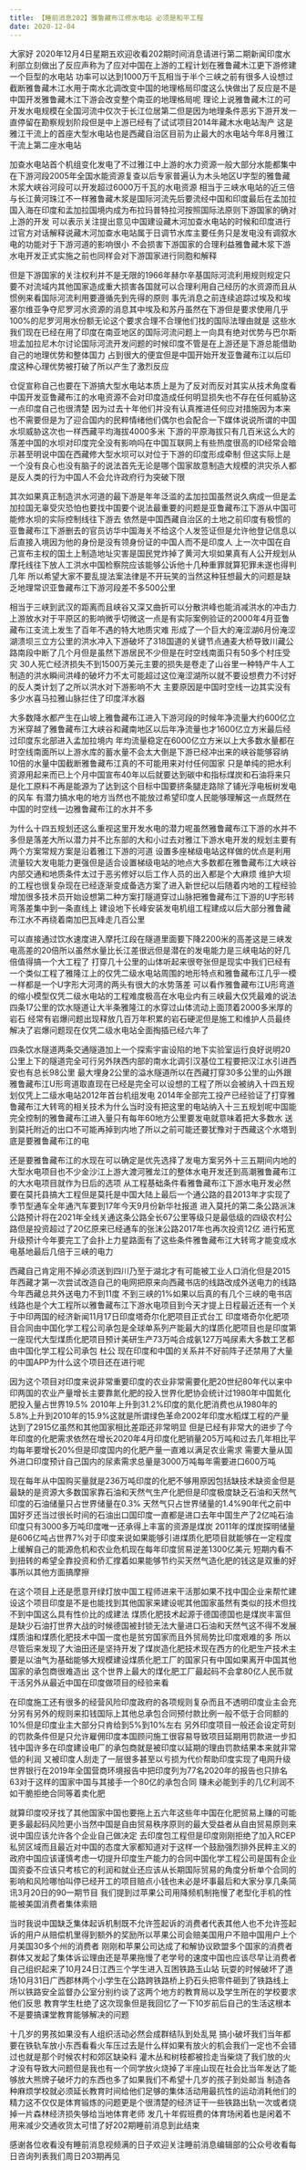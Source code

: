 ```yaml
---
title: 【睡前消息202】雅鲁藏布江修水电站 必须是和平工程
date: 2020-12-04
---
```


大家好 2020年12月4日星期五欢迎收看202期时间消息请进行第二期新闻印度水利部立刻做出了反应声称为了应对中国在上游的工程计划在雅鲁藏木江更下游修建一个巨型的水电站
功率可以达到1000万千瓦相当于半个三峡之前有很多人设想过截断雅鲁藏木江水用于南水北调改变中国的地理格局印度这么快做出了反应是不是中国开发雅鲁藏木江下游会改变整个南亚的地理格局呢
理论上说雅鲁藏木江的可开发水电规模在全国河流中仅次于长江位居第二但是因为地理条件恶劣下游开发一直停留在勘察规划阶段但是中上游已经有了试试项目2014年藏木水电站淘产
这是雅江干流上的首座大型水电站也是西藏自治区目前为止最大的水电站今年8月雅江干流上第二座水电站

加查水电站首个机组变化发电了不过雅江中上游的水力资源一般大部分水能都集中在下游河段2005年全国水能资源复查以后专家普遍认为木头地区U字型的雅鲁藏木浆大峡谷河段可以开发超过6000万千瓦的水电资源
相当于三峡水电站的近三倍与长江黄河珠江不一样雅鲁藏木浆是国际河流先后要流经中国和印度最后在孟加拉国入海在印度和孟加拉国境内成为布拉玛普特拉河按照国际法原则下游国家的确对上游的开发
可以表示关注提出意见中国建设藏木河加查水电站的时候和印度进行过官方对话解释说藏木河加查水电站属于日调节水库主要任务只是发电没有调叙水电的功能对于下游河道的影响很小
不会损害下游国家的合理利益雅鲁藏木浆下游水电开发正式实施之前也同样会对下游国家进行同胞和解释

但是下游国家的关注权利并不是无限的1966年赫尔辛基国际河流利用规则规定只要不对流域内其他国家造成重大损害各国就可以合理利用自己经历的水资源而且从惯例来看国际河流利用要遵循先到先得的原则
事先消息之前连续追踪过埃及和埃塞尔维亚争夺尼罗河水资源的消息其中埃及和苏丹虽然在下游但是要求使用几乎100%的尼罗河用水份额无论这个要求合理不合理他们找的国际法理由就是
这些水我们现在已经在用了印度在南亚地区的国际河流问题上一向具有绝对优势与巴尔斯坦孟加拉尼木尔讨论国际河流开发问题的时候印度不管是在上游还是下游总能借助自己的地理优势和整体国力
占到很大的便宜但是中国开始开发亚鲁藏布江以后印度这种心理优势被打破了所以产生了激烈反应

仓促宣称自己也要在下游搞大型水电站本质上是为了反对而反对其实从技术角度看中国开发亚鲁藏布江的水电资源不会对印度造成任何明显损失也不存在任何威胁这一点印度自己也很清楚
因为过去十年他们并没有认真推进任何应对措施因为本来也不需要但是为了迎合国内的民粹情绪他们偶尔也会配合一下媒体说说所谓的中国水坝威胁这次也一样西藏平均海拔4000多米
下游的平原海拔只有几百米这么大的落差中国的水坝对印度完全没有影响吗在中国互联网上有些热度很高的ID经常会暗示甚至明说中国在西藏修大型水坝可以对位于下游的印度形成牵制
但这实际上是一个没有良心也没有脑子的说法首先无论是哪个国家故意制造大规模的洪灾杀人都是反人类的行为中国人不会允许政府行为突破下限

其次如果真正制造洪水河道的最下游是年年泛滥的孟加拉国虽然说久病成一但是孟加拉国无辜受灾恐怕也要找中国要个说法最重要的问题是亚鲁藏布江下游从中国可能修水坝的实际控制线往下游去
依然是中国西藏自治区的土地之前印度有极惯的亚鲁藏布江下游删去的官员访华中国海关不给这个人发签证但是允许他登记信息以后直接入境因为他的身份是没有领身份证的中国人而不是印度人
上一次中国在自己宣布主权的国土上制造地址灾害是国民党炸掉了黄河大坝如果真有人公开规划从摩托线往下放人工洪水中国检察院应该能够公诉他十几种重罪就算犯罪未遂也得判几年
所以希望大家不要乱提法案法律是不开玩笑的当然这种狂想最大的问题是缺乏地理常识亚鲁藏布江下游河段差不多500公里

相当于三峡到武汉的距离而且峡谷又深又曲折可以分散洪峰也能消减洪水的冲击力上游放水对于平原区的影响微乎切微这一点是有实际案例验证的2000年4月亚鲁藏布江支流上发生了百年不遇的特大地质灾难
形成了一个巨大的淹涩湖6月份淹涩湖溃坝三立方公里的洪水冲入下游破坏了318国道的关键节点通麦大桥导致川藏公路南段中断了几个月但是虽然下游居民不少但是在时空线南面只有50多个村庄受灾
30人死亡经济损失不到1500万美元主要的损失是卷走了山谷里一种特产牛人工制造的洪水瞬间洪峰的破坏力不太可能超过这位淹涩湖所以就不要设想费力不讨好的反人类计划了之所以洪水对下游影响不大
主要原因是中国时空线一边其实没有多少水喜马拉雅山脉拦住了印度洋水器

大多数降水都产生在山坡上雅鲁藏布江进入下游河段的时候年净流量大约600亿立方米穿越了雅鲁藏布江大峡谷和藏南地区以后年净流量也才1600亿立方米最后经过印度东北部进入孟加拉境内
年均流量稳定在6000亿立方米以上大多数水量都在时空线南面所以上游水库的蓄水量不会太大倒是下游已经冲出来的峡谷能够容纳10倍的水量中国截断雅鲁藏布江真的不可能用来对付任何国家
只是单纯的把水利资源用起来而已上个月中国宣布40年以后就要达到碳中和指标煤炭和石油将来只是化工原料不再是能源为了达到这个目标中国要挤条腿走路除了铺光浮电板树发电的风车
有潜力搞水电的地方当然也不能放过希望印度人民能够理解这一点既然在中国的时空线一边雅鲁藏布江的水并不多

为什么十四五规划还这么重视这里开发水电的潜力呢虽然雅鲁藏布江下游的水并不多但是落差大所以潜力并不比东部的大和小过去对雅江下游水电开发的规划主要有两个方案常规方案是沿着雅江下游的河道
设置多座梯级电站这样做的优点是利用流量较大发电能力更强但是适合设置梯级电站的地点大多数都在雅鲁藏布江大峡谷内部交通和地质条件太过于恶劣修好以后工作人员的出入都是个大麻烦
维护大坝的工程也很复杂现在已经逐渐变成备选方案了进入新世纪以后随着内地的工程经验增加很多技术员开始设想第二种方案打隧道穿过山脉把雅鲁藏布江下游的U字形转弯落差集中到一条直线上
建设地下长峰安装发电机组工程建成以后大部分雅鲁藏布江水不再绕着南加巴瓦峰走几百公里

可以直接通过饮水速度进入摩托江段在隧道里面要下降2200米的高差这是三峡发电高差的20倍所以虽然水量比长江差很远但是潜在的发电能力是三峡电站的好几倍值得搞一个大工程了
打穿几十公里的山体听起来很夸张但是现实中我们已经有一个类似工程了雅隆江上的仅凭二级水电站周围的地形特点和雅鲁藏布江几乎一模一样都是一个U字形大河湾的两头有很大的水势落差
可以看作雅鲁藏布江U形弯道的缩小模型仅凭二级水电站的工程难度极高在水电业内有三峡最大仅凭最难的说法四条17公里的饮水隧道让大半条雅隆江的水穿过山体流动上面顶着2000多米厚的岩石
经常有岩爆问题出现释放几百万年积累的岩石硬泥但是施工和维护人员最终解决了岩爆问题现在仅凭二级水电站全面掏插已经六年了

四条饮水隧道两条交通隧道加上一个探索宇宙设陷的地下实验室运行良好说明20公里上下的隧道完全可行另外陕西内部的南水北调引汉基位工程要把汉江水引进西安也有总长98公里
最大埋身2公里的溢水隧道所以在西藏打穿30多公里的山外跟雅鲁藏布江U形弯道取直现在已经是完全可以设想的工程了所以会被纳入十四五规划仅凭上二级水电站2012年首台机组发电
2014年全部完工投产已经验证了打穿雅鲁藏布江大转弯的相关技术为什么当时没有把这里的电站纳入十三五规划呢中国能完全控制的雅鲁藏布江进入量只有每年60地方公里要发电就意味着把大多数水
送到莫托附近的出口不可能再掉到内地了所以之前可能还要犹豫对于西藏这个水塔到底是要雅鲁藏布江的电

还是要雅鲁藏布江的水现在可以确定是优先选择了发电方案另外十三五期间内地的大型水电项目也不少金沙江上游大渡河雅龙江的整体水电开发还到高潮雅鲁藏布江的大水电项目就作为日后的选项
从工程基础条件看雅鲁藏布江下游水电开发必然要在莫托县搞大工程但是莫托是中国大陆上最后一个通公路的县2013年才实现了季节型通车全年通汽车要到17年今天9月份新华社报道
进入莫托的第二条公路派沫公路预计将在2021年全线关通这条公路全长67公里等级只是最低级的四级农村公路但是投资超过了20亿原来已经通车的张沫公路2017年也再次投资12亿
进行拓宽升级预计今年要完工了会扑上力星路面有了这些条件雅鲁藏布江大转弯才能变成水电基地最后几倍于三峡的电力

西藏自己肯定用不掉必须送到四川乃至于湖北才有可能被工业人口消化但是2015年西藏才第一次尝试改造自己的电网把原来向西藏书店的线路改成外送电力的线路今年西藏总共外送电力不到11度
不到三峡的1%如果以后真的有几个三峡的电书店线路也是个大工程所以雅鲁藏布江下游水电项目到今天才提上日程最近还有一个关于中印两国的经济新闻11月17日印度塔奇尔化肥项目正式台工
印度塔奇尔化肥项目合同由中国化学工程公司承包是全球单系列产能最大的煤质化肥项目也是印度第一座现代大型煤质化肥项目预计美研生产73万吨合成氨127万吨尿素大多数工艺都由中国化学工程公司承包
杜公 现在印度和中国的关系并不好前阵子还禁用了大量的中国APP为什么这个项目还在进行呢

因为这个项目对印度来说非常重要印度的农业非常需要化肥20世纪80年代以来中印两国的农业产量增长主要靠氮化肥的投入世界化肥协会统计过1980年中国氮化肥投入量占世界19.5%
2010年上升到31.2%印度的氮化肥消费也从1980年的5.8%上升到2010年的15.9%这就是所谓绿色革命2002年印度水稻煤工程的产量达到了2915亿虽然和其他国家相比差距还非常明显
但是已经有非常大的进步了今年印度的化肥需求依然在增长2020年4月印度化肥销量205万吨和过去几年相比平均每年要增长20%但是印度国内的化肥产量一直难以满足农业需求
需要大量从国外进口印度预计自己国内的尿素需求总量是3000万吨每年需要进口600万吨

现在每年从中国购买量就是236万吨印度的化肥不够用原因包括缺技术缺资金但是最缺的是资源大多数国家靠石油和天然气生产化肥但是印度极度缺乏石油和天然气印度的石油储量只占世界储量在0.3%
天然气只占世界储量的1.4%90年代之前中国好歹还当过很长时间的石油出口国印度一直都是进口去年中国生产了2亿吨石油印度只有3000多万吨印度唯一还承得上丰富的资源是煤炭
2011年的煤炭探明储量是606亿吨占世界7%对于印度来说如果能够引进煤质化肥项目就能够在一定程度上缓解自己的能源危机和农业危机现在每年印度贸易逆差1300亿美元
短期内看不到扭转的希望全靠投资和侨汇撑着如果能够节约买天然气造化肥的钱这是双重的好事所以其他方面搞摩擦

在这个项目上还是愿意开绿灯放中国工程师进来干活那如果不找中国企业来帮忙建设这个项目印度是不是也能找到其他国家来建设呢其他国家虽然有类似的技术但找不到中国这么具有性价比的成建法
煤质化肥技术起源于德国德国也是煤炭丰富但是缺少石油打世界大战的时候德国被封锁无法大量进口石油和天然气这不得不发展煤质油和煤质化肥技术中国一度也是贫穷国家而且外贸局势比印度艰难的多
所以尽管后来发现了大油田还是坚持开发了煤炭造化肥技术现在西方的化肥生产技术主要是以油气为基础能够大规模建设煤质化肥工厂的国家只有中国如果离开中国其他国家的承包商很难造出
这个世界上最大的煤化肥工厂最起码不会拿80亿人民币就干活另外从最近中国在印度做项目的经验来看

在印度施工还有很多的经营风险印度政府的各项规则复杂而且不透明印度业主会充分另有另外的规则来扣钱国际上其他总承包合同预付款比例一般不低于合同额的10%但是印度业主大部分只肯给到5%到10%左右
另外印度项目一般还会设定苛刻的罚款条件但是只允许雇佣印度本国顾问施工很容易导致项目延期用罚款进一步扣钱中国许多在印度建设电厂的承包商就是被印度以延期的理由罚款结果本来就非常低的利润
又被印度人刮走了一层很多甚至以亏损为代价帮助印度实现了电网升级世界银行在2019年全国营商环境报告中把印度列为77名2020年的报告也只排名63对于这样的国家中国与其接手一个80亿的承包合同
赚未必能到手的几亿利润不如干脆拒绝合同等着卖化肥

就算印度咬牙找了其他国家中国也要拖上五六年这些年中国在化肥贸易上赚的可能更多最起码风险更小当然中国是自由贸易秩序原则的最大受益者从自由贸易原则来说中国应该允许各个企业自己做决定
去印度包工程但是印度刚刚拒绝了加入RCEP私贸区域而且最近对中国的态度大家都知道对于这样一个鼓励强烈排外民粹主义的政府中国应该谨慎考虑一切提升印度生产能力的合同中国化学工程公司是国有企业
国资委不应该只考核它的利润和就业还应该从长期国际贸易的角度分析单个合同的影响和风险哪怕叫停已经开工的项目赔点小钱也未必是坏事最后和大家分享几条简讯3月20日的90一期节目
我们提到过苹果公司用降频机制拖慢了老型化手机的性能被美国消费者集体索赔

当时我说中国缺乏集体起诉机制既不允许签起诉的消费者代表其他人也不允许签起诉的用户从赔偿机里得到额外的奖励所以苹果公司会赔美国用户不赔中国用户上个月美国30多个州的消费者
刚刚和苹果公司达成了和解协议欧盟多个国家的消费者群体又发起了集体诉讼理由还是苹果拖慢了老学号的速度中国也应该尽早让消费者自己组织起来了10月24日江西三个学生进入互困铁路玉山站
玩耍的时候破坏了道场10月31日广西郡林两个小学生在公路跨铁路桥上扔石头把零件砸到了铁路线上所以铁路安全监督办公室分别约谈了这两个地方的教育局以及学生所在的学校要求他们反思
教育学生杜绝了这次现象但是我回忆了一下10岁前后自己的生活这根本不是要搞课堂教育能够解决的问题

十几岁的男孩如果没有人组织活动必然会成群结队到处乱晃 搞小破坏我们当年都要在铁轨车放小东西看看火车压过去是什么样如果有放火的机会我们一定也不会错过也就是那个时候农村和郊区缺染料
灌木丛和树枝都被捡走当柴烧了我们放的火才没有导致大问题但是我也有一个同学放火烧掉了半座山现在社会比当年发达了能够放大熊牌子破坏力的东西也多了如果我们不希望十几岁的孩子到处邮当
制造各种麻烦学校就必须延长教育时间给他们足够的集体活动用最抗性的运动消耗他们的精力这不仅仅是体育锻炼的问题更是个很清楚的经济证干一些铁路出轨一次或者烧掉一片森林经济损失够给当地体育老师
发几十年假班费的体育场闲着也是闲着不用来减少交通收货太可惜了好202期睡前消息到此结束

感谢各位收看没有睡前消息视频满的日子欢迎关注睡前消息编辑部的公众号收看每日咨询列表我们周日203期再见